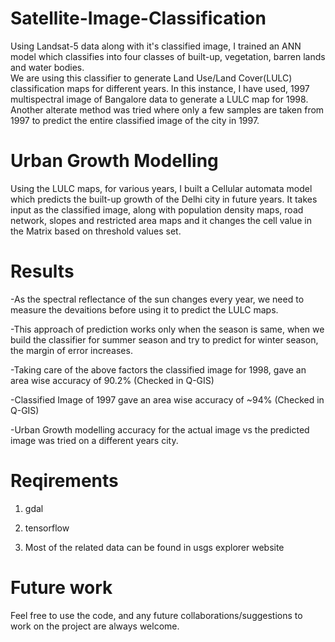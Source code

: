 # Satellite-Image-Classification
Using Landsat-5 data along with it's classified image, I trained an ANN model which classifies into four classes of built-up, vegetation, barren lands
and water bodies.  
We are using this classifier to generate Land Use/Land Cover(LULC) classification maps for different years. In this instance, I have used,
1997 multispectral image of Bangalore data to generate a LULC map for 1998. 
Another alterate method was tried where only a few samples are taken from 1997 to predict the entire classified image of the city in 1997.

# Urban Growth Modelling
Using the LULC maps, for various years, I built a Cellular automata model which predicts the built-up growth of the Delhi city in future years. 
It takes input as the classified image, along with population density maps, road network, slopes and restricted area maps and it
changes the cell value in the Matrix based on threshold values set.

# Results 
-As the spectral reflectance of the sun changes every year, we need to measure the devaitions before using it to predict the LULC maps.

-This approach of prediction works only when the season is same, when we build the classifier for summer season and try to predict for winter season,
the margin of error increases.

-Taking care of the above factors the classified image for 1998, gave an area wise accuracy of 90.2% (Checked in Q-GIS)

-Classified Image of 1997 gave an area wise accuracy of ~94% (Checked in Q-GIS)

-Urban Growth modelling accuracy for the actual image vs the predicted image was tried on a different years city. 


# Reqirements

1) gdal

2) tensorflow

3) Most of the related data can be found in usgs explorer website

# Future work
Feel free to use the code, and any future collaborations/suggestions to work on the project are always welcome.

